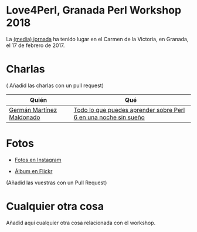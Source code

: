 # Love4Perl, Granada Perl Workshop 2018

La [(media) jornada](http://workshop.granada.pm/granada2018/) ha tenido lugar en el Carmen de la Victoria, en
Granada, el 17 de febrero de 2017.

# Charlas

( Añadid las charlas con un pull request)

| Quién | Qué                                      |
| ----- | ---------------------------------------- |
| [Germán Martínez Maldonado](https://github.com/germaaan) | [Todo lo que puedes aprender sobre Perl 6 en una noche sin sueño](doc/todo_lo_que_puedes_aprender_sobre_perl_6_en_una_noche_sin_sueño.pdf) |


# Fotos

*
  [Fotos en Instagram](https://www.instagram.com/explore/tags/love4perl/)

*
  [Álbum en Flickr](https://www.flickr.com/photos/atalaya/albums/72157687915310310)


(Añadid las vuestras con un Pull Request)

# Cualquier otra cosa

Añadid aquí cualquier otra cosa relacionada con el workshop.
